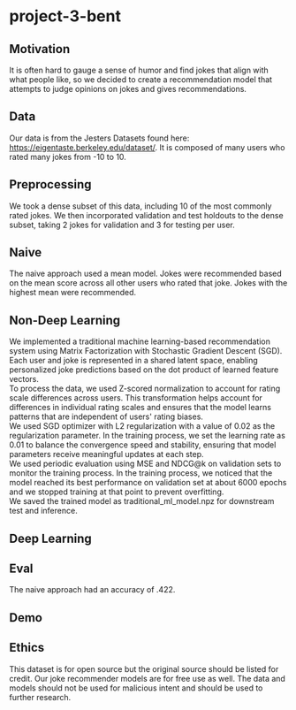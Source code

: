 # project-3-bent

## Motivation
It is often hard to gauge a sense of humor and find jokes that align with what people like, so we decided to create a recommendation model that attempts to judge opinions on jokes and gives recommendations.

## Data
Our data is from the Jesters Datasets found here: https://eigentaste.berkeley.edu/dataset/. It is composed of many users who rated many jokes from -10 to 10.

## Preprocessing
We took a dense subset of this data, including 10 of the most commonly rated jokes. We then incorporated validation and test holdouts to the dense subset, taking 2 jokes for validation and 3 for testing per user.

## Naive
The naive approach used a mean model. Jokes were recommended based on the mean score across all other users who rated that joke. Jokes with the highest mean were recommended.

## Non-Deep Learning

We implemented a traditional machine learning-based recommendation system using Matrix Factorization with Stochastic Gradient Descent (SGD). Each user and joke is represented in a shared latent space, enabling personalized joke predictions based on the dot product of learned feature vectors.     
To process the data, we used Z-scored normalization to account for rating scale differences across users. This transformation helps account for differences in individual rating scales and ensures that the model learns patterns that are independent of users' rating biases.  
We used SGD optimizer with L2 regularization with a value of 0.02 as the regularization parameter. In the training process, we set the learning rate as 0.01 to balance the convergence speed and stability, ensuring that model parameters receive meaningful updates at each step.   
We used periodic evaluation using MSE and NDCG@k on validation sets to monitor the training process. In the training process, we noticed that the model reached its best performance on validation set at about 6000 epochs and we stopped training at that point to prevent overfitting.   
We saved the trained model as traditional_ml_model.npz for downstream test and inference.

## Deep Learning

## Eval
The naive approach had an accuracy of .422. 

## Demo

## Ethics
This dataset is for open source but the original source should be listed for credit. Our joke recommender models are for free use as well. The data and models should not be used for malicious intent and should be used to further research.
